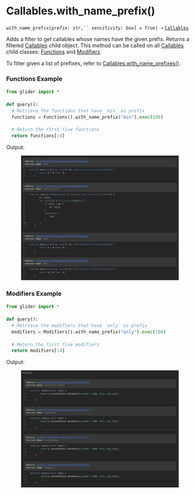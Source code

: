 # Callables.with\_name\_prefix()

`with_name_prefix(`_`prefix: str`_`,`` `_`sensitivity: bool = True`_`) →` [`Callables`](./)

Adds a filter to get callables whose names have the given prefix. Returns a filtered [Callables](./) child object. This method can be called on all [Callables](./) child classes: [Functions](functions/) and [Modifiers](modifiers/).

To filter given a list of prefixes, refer to [Callables.with\_name\_prefixes()](callables.with_name_prefixes.md).

### Functions Example

```python
from glider import *

def query():
  # Retrieve the functions that have `min` as prefix
  functions = Functions().with_name_prefix("min").exec(100)

  # Return the first five functions
  return functions[:4]
```

Output:

<figure><img src="../../.gitbook/assets/image (3) (1) (1) (1).png" alt=""><figcaption></figcaption></figure>

### Modifiers Example

```python
from glider import *

def query():
  # Retrieve the modifiers that have `only` as prefix
  modifiers = Modifiers().with_name_prefix("only").exec(100)

  # Return the first five modifiers
  return modifiers[:4]
```

Output:

<figure><img src="../../.gitbook/assets/image (160).png" alt=""><figcaption></figcaption></figure>
